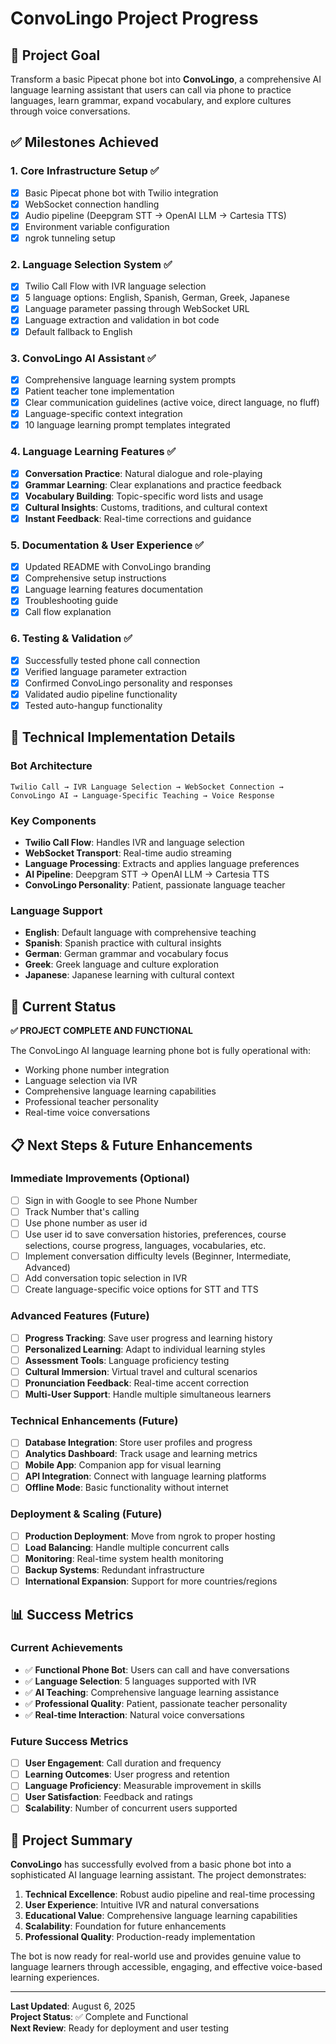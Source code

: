 # ConvoLingo Project Progress

## 🎯 **Project Goal**

Transform a basic Pipecat phone bot into **ConvoLingo**, a comprehensive AI language learning assistant that users can call via phone to practice languages, learn grammar, expand vocabulary, and explore cultures through voice conversations.

## ✅ **Milestones Achieved**

### **1. Core Infrastructure Setup** ✅
- [x] Basic Pipecat phone bot with Twilio integration
- [x] WebSocket connection handling
- [x] Audio pipeline (Deepgram STT → OpenAI LLM → Cartesia TTS)
- [x] Environment variable configuration
- [x] ngrok tunneling setup

### **2. Language Selection System** ✅
- [x] Twilio Call Flow with IVR language selection
- [x] 5 language options: English, Spanish, German, Greek, Japanese
- [x] Language parameter passing through WebSocket URL
- [x] Language extraction and validation in bot code
- [x] Default fallback to English

### **3. ConvoLingo AI Assistant** ✅
- [x] Comprehensive language learning system prompts
- [x] Patient teacher tone implementation
- [x] Clear communication guidelines (active voice, direct language, no fluff)
- [x] Language-specific context integration
- [x] 10 language learning prompt templates integrated

### **4. Language Learning Features** ✅
- [x] **Conversation Practice**: Natural dialogue and role-playing
- [x] **Grammar Learning**: Clear explanations and practice feedback
- [x] **Vocabulary Building**: Topic-specific word lists and usage
- [x] **Cultural Insights**: Customs, traditions, and cultural context
- [x] **Instant Feedback**: Real-time corrections and guidance

### **5. Documentation & User Experience** ✅
- [x] Updated README with ConvoLingo branding
- [x] Comprehensive setup instructions
- [x] Language learning features documentation
- [x] Troubleshooting guide
- [x] Call flow explanation

### **6. Testing & Validation** ✅
- [x] Successfully tested phone call connection
- [x] Verified language parameter extraction
- [x] Confirmed ConvoLingo personality and responses
- [x] Validated audio pipeline functionality
- [x] Tested auto-hangup functionality

## 🔧 **Technical Implementation Details**

### **Bot Architecture**
```
Twilio Call → IVR Language Selection → WebSocket Connection → 
ConvoLingo AI → Language-Specific Teaching → Voice Response
```

### **Key Components**
- **Twilio Call Flow**: Handles IVR and language selection
- **WebSocket Transport**: Real-time audio streaming
- **Language Processing**: Extracts and applies language preferences
- **AI Pipeline**: Deepgram STT → OpenAI LLM → Cartesia TTS
- **ConvoLingo Personality**: Patient, passionate language teacher

### **Language Support**
- **English**: Default language with comprehensive teaching
- **Spanish**: Spanish practice with cultural insights
- **German**: German grammar and vocabulary focus
- **Greek**: Greek language and culture exploration
- **Japanese**: Japanese learning with cultural context

## 🚀 **Current Status**

**✅ PROJECT COMPLETE AND FUNCTIONAL**

The ConvoLingo AI language learning phone bot is fully operational with:
- Working phone number integration
- Language selection via IVR
- Comprehensive language learning capabilities
- Professional teacher personality
- Real-time voice conversations

## 📋 **Next Steps & Future Enhancements**

### **Immediate Improvements** (Optional)
- [ ] Sign in with Google to see Phone Number
- [ ] Track Number that's calling
- [ ] Use phone number as user id
- [ ] Use user id to save conversation histories, preferences, course selections, course progress, languages, vocabularies, etc.
- [ ] Implement conversation difficulty levels (Beginner, Intermediate, Advanced)
- [ ] Add conversation topic selection in IVR
- [ ] Create language-specific voice options for STT and TTS

### **Advanced Features** (Future)
- [ ] **Progress Tracking**: Save user progress and learning history
- [ ] **Personalized Learning**: Adapt to individual learning styles
- [ ] **Assessment Tools**: Language proficiency testing
- [ ] **Cultural Immersion**: Virtual travel and cultural scenarios
- [ ] **Pronunciation Feedback**: Real-time accent correction
- [ ] **Multi-User Support**: Handle multiple simultaneous learners

### **Technical Enhancements** (Future)
- [ ] **Database Integration**: Store user profiles and progress
- [ ] **Analytics Dashboard**: Track usage and learning metrics
- [ ] **Mobile App**: Companion app for visual learning
- [ ] **API Integration**: Connect with language learning platforms
- [ ] **Offline Mode**: Basic functionality without internet

### **Deployment & Scaling** (Future)
- [ ] **Production Deployment**: Move from ngrok to proper hosting
- [ ] **Load Balancing**: Handle multiple concurrent calls
- [ ] **Monitoring**: Real-time system health monitoring
- [ ] **Backup Systems**: Redundant infrastructure
- [ ] **International Expansion**: Support for more countries/regions

## 📊 **Success Metrics**

### **Current Achievements**
- ✅ **Functional Phone Bot**: Users can call and have conversations
- ✅ **Language Selection**: 5 languages supported with IVR
- ✅ **AI Teaching**: Comprehensive language learning assistance
- ✅ **Professional Quality**: Patient, passionate teacher personality
- ✅ **Real-time Interaction**: Natural voice conversations

### **Future Success Metrics**
- [ ] **User Engagement**: Call duration and frequency
- [ ] **Learning Outcomes**: User progress and retention
- [ ] **Language Proficiency**: Measurable improvement in skills
- [ ] **User Satisfaction**: Feedback and ratings
- [ ] **Scalability**: Number of concurrent users supported

## 🎉 **Project Summary**

**ConvoLingo** has successfully evolved from a basic phone bot into a sophisticated AI language learning assistant. The project demonstrates:

1. **Technical Excellence**: Robust audio pipeline and real-time processing
2. **User Experience**: Intuitive IVR and natural conversations
3. **Educational Value**: Comprehensive language learning capabilities
4. **Scalability**: Foundation for future enhancements
5. **Professional Quality**: Production-ready implementation

The bot is now ready for real-world use and provides genuine value to language learners through accessible, engaging, and effective voice-based learning experiences.

---

**Last Updated**: August 6, 2025  
**Project Status**: ✅ Complete and Functional  
**Next Review**: Ready for deployment and user testing 